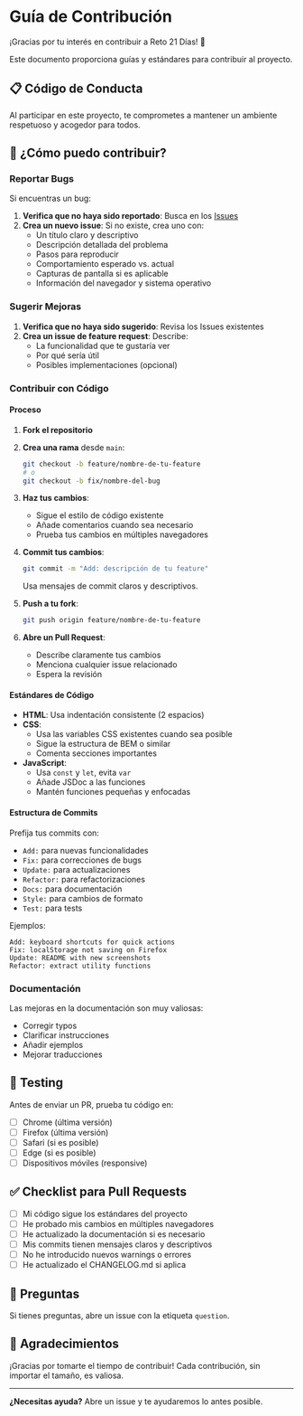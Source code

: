 # Guía de Contribución

¡Gracias por tu interés en contribuir a Reto 21 Días! 🎉

Este documento proporciona guías y estándares para contribuir al proyecto.

## 📋 Código de Conducta

Al participar en este proyecto, te comprometes a mantener un ambiente respetuoso y acogedor para todos.

## 🤔 ¿Cómo puedo contribuir?

### Reportar Bugs

Si encuentras un bug:

1. **Verifica que no haya sido reportado**: Busca en los [Issues](https://github.com/yonatanvazquez/21dias/issues)
2. **Crea un nuevo issue**: Si no existe, crea uno con:
   - Un título claro y descriptivo
   - Descripción detallada del problema
   - Pasos para reproducir
   - Comportamiento esperado vs. actual
   - Capturas de pantalla si es aplicable
   - Información del navegador y sistema operativo

### Sugerir Mejoras

1. **Verifica que no haya sido sugerido**: Revisa los Issues existentes
2. **Crea un issue de feature request**: Describe:
   - La funcionalidad que te gustaría ver
   - Por qué sería útil
   - Posibles implementaciones (opcional)

### Contribuir con Código

#### Proceso

1. **Fork el repositorio**
2. **Crea una rama** desde `main`:
   ```bash
   git checkout -b feature/nombre-de-tu-feature
   # o
   git checkout -b fix/nombre-del-bug
   ```

3. **Haz tus cambios**:
   - Sigue el estilo de código existente
   - Añade comentarios cuando sea necesario
   - Prueba tus cambios en múltiples navegadores

4. **Commit tus cambios**:
   ```bash
   git commit -m "Add: descripción de tu feature"
   ```
   Usa mensajes de commit claros y descriptivos.

5. **Push a tu fork**:
   ```bash
   git push origin feature/nombre-de-tu-feature
   ```

6. **Abre un Pull Request**:
   - Describe claramente tus cambios
   - Menciona cualquier issue relacionado
   - Espera la revisión

#### Estándares de Código

- **HTML**: Usa indentación consistente (2 espacios)
- **CSS**: 
  - Usa las variables CSS existentes cuando sea posible
  - Sigue la estructura de BEM o similar
  - Comenta secciones importantes
- **JavaScript**:
  - Usa `const` y `let`, evita `var`
  - Añade JSDoc a las funciones
  - Mantén funciones pequeñas y enfocadas

#### Estructura de Commits

Prefija tus commits con:
- `Add:` para nuevas funcionalidades
- `Fix:` para correcciones de bugs
- `Update:` para actualizaciones
- `Refactor:` para refactorizaciones
- `Docs:` para documentación
- `Style:` para cambios de formato
- `Test:` para tests

Ejemplos:
```
Add: keyboard shortcuts for quick actions
Fix: localStorage not saving on Firefox
Update: README with new screenshots
Refactor: extract utility functions
```

### Documentación

Las mejoras en la documentación son muy valiosas:
- Corregir typos
- Clarificar instrucciones
- Añadir ejemplos
- Mejorar traducciones

## 🧪 Testing

Antes de enviar un PR, prueba tu código en:
- [ ] Chrome (última versión)
- [ ] Firefox (última versión)
- [ ] Safari (si es posible)
- [ ] Edge (si es posible)
- [ ] Dispositivos móviles (responsive)

## ✅ Checklist para Pull Requests

- [ ] Mi código sigue los estándares del proyecto
- [ ] He probado mis cambios en múltiples navegadores
- [ ] He actualizado la documentación si es necesario
- [ ] Mis commits tienen mensajes claros y descriptivos
- [ ] No he introducido nuevos warnings o errores
- [ ] He actualizado el CHANGELOG.md si aplica

## 📝 Preguntas

Si tienes preguntas, abre un issue con la etiqueta `question`.

## 🙏 Agradecimientos

¡Gracias por tomarte el tiempo de contribuir! Cada contribución, sin importar el tamaño, es valiosa.

---

**¿Necesitas ayuda?** Abre un issue y te ayudaremos lo antes posible.

